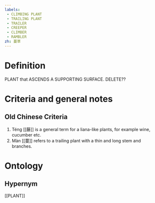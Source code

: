 ```yaml
---
labels: 
 - CLIMBING PLANT
 - TRAILING PLANT
 - TRAILER
 - CREEPER
 - CLIMBER
 - RAMBLER
zh: 蔓草
---
```


# Definition
PLANT that ASCENDS A SUPPORTING SURFACE.
DELETE??
# Criteria and general notes
## Old Chinese Criteria
1. Téng [[藤]] is a general term for a liana-like plants, for example wine, cucumber etc.
2. Màn [[蔓]] refers to a trailing plant with a thin and long stem and branches.
# Ontology

## Hypernym
[[PLANT]]